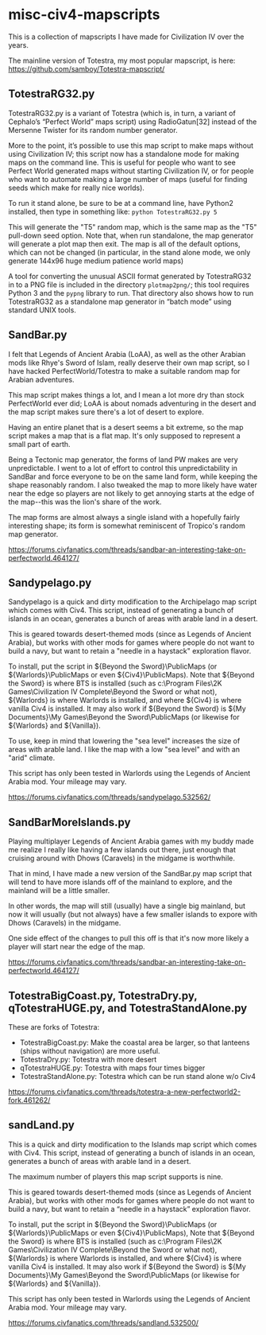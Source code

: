# misc-civ4-mapscripts
This is a collection of mapscripts I have made for Civilization IV over
the years.

The mainline version of Totestra, my most popular mapscript, is here: 
https://github.com/samboy/Totestra-mapscript/

## TotestraRG32.py

TotestraRG32.py is a variant of Totestra (which is, in turn, a variant of
Cephalo’s “Perfect World” maps script) using RadioGatun[32] instead of 
the Mersenne Twister for its random number generator.

More to the point, it’s possible to use this map script to make maps
without using Civilization IV; this script now has a standalone mode 
for making maps on the command line.  This is useful for people who
want to see Perfect World generated maps without starting Civilization IV,
or for people who want to automate making a large number of maps (useful
for finding seeds which make for really nice worlds).

To run it stand alone, be sure to be at a command line, have Python2
installed, then type in something like: `python TotestraRG32.py 5`

This will generate the "T5" random map, which is the same map as the
"T5" pull-down seed option. Note that, when run standalone, the map
generator will generate a plot map then exit. The map is all of the
default options, which can not be changed (in particular, in the stand
alone mode, we only generate 144x96 huge medium patience world maps)

A tool for converting the unusual ASCII format generated by TotestraRG32
in to a PNG file is included in the directory `plotmap2png/`; this tool
requires Python 3 and the `pypng` library to run.  That directory
also shows how to run TotestraRG32 as a standalone map generator in
“batch mode” using standard UNIX tools.

## SandBar.py

I felt that Legends of Ancient Arabia (LoAA), as well as the other Arabian
mods like Rhye's Sword of Islam, really deserve their own map script,
so I have hacked PerfectWorld/Totestra to make a suitable random map
for Arabian adventures.

This map script makes things a lot, and I mean a lot more dry than stock
PerfectWorld ever did; LoAA is about nomads adventuring in the desert
and the map script makes sure there's a lot of desert to explore.

Having an entire planet that is a desert seems a bit extreme, so the map
script makes a map that is a flat map. It's only supposed to represent
a small part of earth.

Being a Tectonic map generator, the forms of land PW makes are very
unpredictable. I went to a lot of effort to control this unpredictability
in SandBar and force everyone to be on the same land form, while keeping
the shape reasonably random. I also tweaked the map to more likely have
water near the edge so players are not likely to get annoying starts at
the edge of the map--this was the lion's share of the work.

The map forms are almost always a single island with a hopefully fairly
interesting shape; its form is somewhat reminiscent of Tropico's random
map generator.

https://forums.civfanatics.com/threads/sandbar-an-interesting-take-on-perfectworld.464127/

## Sandypelago.py

Sandypelago is a quick and dirty modification to the Archipelago map
script which comes with Civ4. This script, instead of generating a bunch
of islands in an ocean, generates a bunch of areas with arable land in
a desert.

This is geared towards desert-themed mods (since as Legends of Ancient
Arabia), but works with other mods for games where people do not want
to build a navy, but want to retain a "needle in a haystack" exploration
flavor.

To install, put the script in ${Beyond the Sword}\PublicMaps
(or ${Warlords}\PublicMaps or even ${Civ4}\PublicMaps). Note that
${Beyond the Sword} is where BTS is installed (such as c:\Program
Files\2K Games\Civilization IV Complete\Beyond the Sword or what not),
${Warlords} is where Warlords is installed, and where ${Civ4} is where
vanilla Civ4 is installed. It may also work if ${Beyond the Sword} is
${My Documents}\My Games\Beyond the Sword\PublicMaps (or likewise for
${Warlords} and ${Vanilla}).

To use, keep in mind that lowering the "sea level" increases the size of
areas with arable land. I like the map with a low "sea level" and with an
"arid" climate.

This script has only been tested in Warlords using the Legends of Ancient
Arabia mod. Your mileage may vary.

https://forums.civfanatics.com/threads/sandypelago.532562/

## SandBarMoreIslands.py

Playing multiplayer Legends of Ancient Arabia games with my buddy made
me realize I really like having a few islands out there, just enough
that cruising around with Dhows (Caravels) in the midgame is worthwhile.

That in mind, I have made a new version of the SandBar.py map script
that will tend to have more islands off of the mainland to explore,
and the mainland will be a little smaller.

In other words, the map will still (usually) have a single big mainland,
but now it will usually (but not always) have a few smaller islands to
expore with Dhows (Caravels) in the midgame.

One side effect of the changes to pull this off is that it's now more
likely a player will start near the edge of the map.

https://forums.civfanatics.com/threads/sandbar-an-interesting-take-on-perfectworld.464127/

## TotestraBigCoast.py, TotestraDry.py, qTotestraHUGE.py, and TotestraStandAlone.py

These are forks of Totestra:

* TotestraBigCoast.py: Make the coastal area be larger, so that lanteens
  (ships without navigation) are more useful.
* TotestraDry.py: Totestra with more desert
* qTotestraHUGE.py: Totestra with maps four times bigger
* TotestraStandAlone.py: Totestra which can be run stand alone w/o Civ4

https://forums.civfanatics.com/threads/totestra-a-new-perfectworld2-fork.461262/

## sandLand.py

This is a quick and dirty modification to the Islands map script which
comes with Civ4. This script, instead of generating a bunch of islands
in an ocean, generates a bunch of areas with arable land in a desert.

The maximum number of players this map script supports is nine.

This is geared towards desert-themed mods (since as Legends of Ancient
Arabia), but works with other mods for games where people do not want
to build a navy, but want to retain a “needle in a haystack”
exploration flavor.

To install, put the script in ${Beyond the Sword}\PublicMaps
(or ${Warlords}\PublicMaps or even ${Civ4}\PublicMaps), Note that
${Beyond the Sword} is where BTS is installed (such as c:\Program
Files\2K Games\Civilization IV Complete\Beyond the Sword or what not),
${Warlords} is where Warlords is installed, and where ${Civ4} is where
vanilla Civ4 is installed. It may also work if ${Beyond the Sword} is
${My Documents}\My Games\Beyond the Sword\PublicMaps (or likewise for
${Warlords} and ${Vanilla}).

This script has only been tested in Warlords using the Legends of Ancient
Arabia mod. Your mileage may vary.

https://forums.civfanatics.com/threads/sandland.532500/

